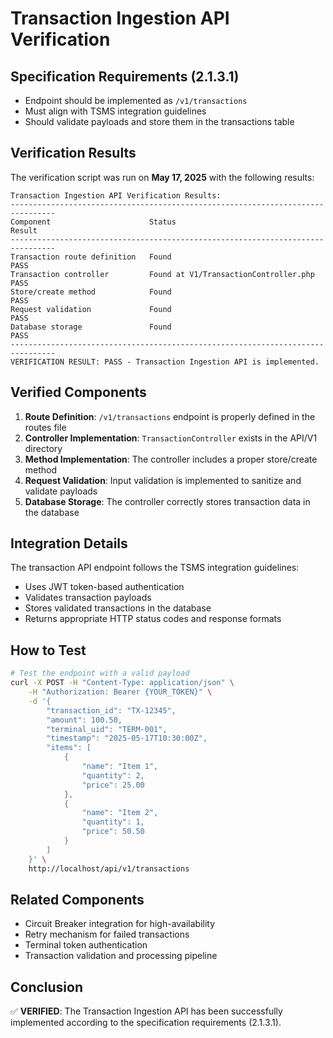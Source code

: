 # Transaction Ingestion API Verification

## Specification Requirements (2.1.3.1)

- Endpoint should be implemented as `/v1/transactions`
- Must align with TSMS integration guidelines
- Should validate payloads and store them in the transactions table

## Verification Results

The verification script was run on **May 17, 2025** with the following results:

```
Transaction Ingestion API Verification Results:
--------------------------------------------------------------------------------
Component                      Status                              Result
--------------------------------------------------------------------------------
Transaction route definition   Found                               PASS
Transaction controller         Found at V1/TransactionController.php PASS
Store/create method            Found                               PASS
Request validation             Found                               PASS
Database storage               Found                               PASS
--------------------------------------------------------------------------------
VERIFICATION RESULT: PASS - Transaction Ingestion API is implemented.
```

## Verified Components

1. **Route Definition**: `/v1/transactions` endpoint is properly defined in the routes file
2. **Controller Implementation**: `TransactionController` exists in the API/V1 directory
3. **Method Implementation**: The controller includes a proper store/create method
4. **Request Validation**: Input validation is implemented to sanitize and validate payloads
5. **Database Storage**: The controller correctly stores transaction data in the database

## Integration Details

The transaction API endpoint follows the TSMS integration guidelines:

- Uses JWT token-based authentication
- Validates transaction payloads
- Stores validated transactions in the database
- Returns appropriate HTTP status codes and response formats

## How to Test

```bash
# Test the endpoint with a valid payload
curl -X POST -H "Content-Type: application/json" \
    -H "Authorization: Bearer {YOUR_TOKEN}" \
    -d '{
        "transaction_id": "TX-12345",
        "amount": 100.50,
        "terminal_uid": "TERM-001",
        "timestamp": "2025-05-17T10:30:00Z",
        "items": [
            {
                "name": "Item 1",
                "quantity": 2,
                "price": 25.00
            },
            {
                "name": "Item 2",
                "quantity": 1,
                "price": 50.50
            }
        ]
    }' \
    http://localhost/api/v1/transactions
```

## Related Components

- Circuit Breaker integration for high-availability
- Retry mechanism for failed transactions
- Terminal token authentication
- Transaction validation and processing pipeline

## Conclusion

✅ **VERIFIED**: The Transaction Ingestion API has been successfully implemented according to the specification requirements (2.1.3.1).
